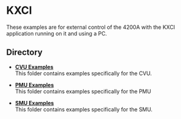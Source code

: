 # KXCI

These examples are for external control of the 4200A with the KXCI application running on it and using a PC.

## Directory

* **[CVU Examples](./CVU/)**  
This folder contains examples specifically for the CVU.

* **[PMU Examples](./PMU/)**  
This folder contains examples specifically for the PMU 

* **[SMU Examples](./SMU/)**  
This folder contains examples specifically for the SMU.